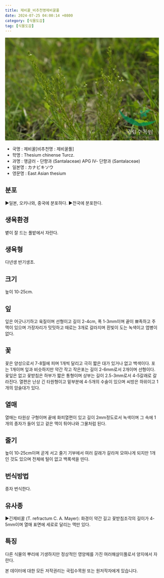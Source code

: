 ```yaml
---
title: 제비꿀_비추천명제비꿀풀
date: 2024-07-25 04:00:14 +0800
category: [식물도감]
tag: [식물도감]
---
```




![제비꿀[비추천명 : 제비꿀풀]](/assets/img/fileUpload/plants/basic/Santalaceae/Thesium/14808/1_th2.JPG)
- 국명 : 제비꿀[비추천명 : 제비꿀풀]
- 학명 : Thesium chinense Turcz.
- 과명 : 앵글러 - 단향과 (Santalaceae) APG Ⅳ- 단향과 (Santalaceae)
- 일본명 : カナビキソウ
- 영문명 : East Asian thesium


## 분포
▶일본, 오키나와, 중국에 분포하다.
▶전국에 분포한다.
## 생육환경
볕이 잘 드는 풀밭에서 자란다.
## 생육형
다년생 반기생초.
## 크기
높이 10-25cm.
## 잎
잎은 어긋나기하고 육질이며 선형이고 길이 2-4cm, 폭 1-3mm이며 끝이 뾰족하고 주맥이 있으며 가장자리가 밋밋하고 때로는 3개로 갈라지며 흰빛이 도는 녹색이고 엽병이 없다.
## 꽃
꽃은 양성으로서 7-8월에 피며 1개씩 달리고 극히 짧은 대가 있거나 없고 백색이다. 포는 1개이며 잎과 비슷하지만 약간 작고 작은포는 길이 2-6mm로서 2개이며 선형이다. 꽃잎은 없고 꽃받침은 하부가 짧은 통형이며 상부는 길이 2.5-3mm로서 4-5갈래로 갈라진다. 열편은 난상 긴 타원형이고 밑부분에 4-5개의 수술이 있으며 씨방은 하위이고 1개의 암술대가 있다.
## 열매
열매는 타원상 구형이며 끝에 화피열편이 있고 길이 2mm정도로서 녹색이며 그 속에 1개의 종자가 들어 있고 겉은 맥이 튀어나와 그물처럼 된다.
## 줄기
높이 10-25cm이며 곧게 서고 줄기 기부에서 여러 갈래가 갈라져 모여나게 되지만 1개인 것도 있으며 전체에 털이 없고 백록색을 띤다.
## 번식방법
종자 번식한다.
## 유사종
▶긴제비꿀 (T. refractum C. A. Mayer): 화경이 약간 길고 꽃받침조각의 길이가 4-5mm이며 열매 표면에 세로로 달리는 맥만 있다.
## 특징
다른 식물의 뿌리에 기생하지만 정상적인 영양체를 가진 여러해살이풀로서 양지에서 자란다.






본 데이터에 대한 모든 저작권리는 국립수목원 또는 원저작자에게 있습니다.
